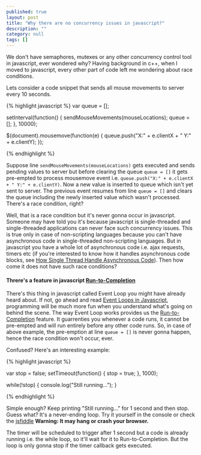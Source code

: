 ```yaml
---
published: true
layout: post
title: "Why there are no concurrency issues in javascript?"
description: ""
category: null
tags: []
---
```




We don't have semaphores, mutexes or any other concurrency control tool in javascript, ever wondered why? Having background in c++, when I moved to javascript, every other part of code left me wondering about race conditions.

Lets consider a code snippet that sends all mouse movements to server every 10 seconds.

{% highlight javascript %}
var queue = [];

setInterval(function() {
    sendMouseMovements(mouseLocations);
    queue = [];
}, 10000);

$(document).mousemove(function(e) {
    queue.push("X:" + e.clientX + " Y:" + e.clientY);
});

{% endhighlight %}

Suppose line `sendMouseMovements(mouseLocations)` gets executed and sends pending values to server but before clearing the queue `queue = []` it gets pre-empted to process mousemove event i.e. `queue.push("X:" + e.clientX + " Y:" + e.clientY)`. Now a new value is inserted to queue which isn't yet sent to server. The previous event resumes from line `queue = []` and clears the queue including the newly inserted value which wasn't processed. There's a race condition, right? 

Well, that is a race condition but it's never gonna occur in javascript. Someone may have told you it's because javascript is single-threaded and single-threaded applications can never face such concurrency issues. This is true only in case of non-scripting languages because you can't have asynchronous code in single-threaded non-scripting languages. But in javascript you have a whole lot of asynchronous code i.e. ajax requests, timers etc (if you're interested to know how it handles asynchronous code blocks, see [How Single Thread Handle Asynchronous Code](http://www.quora.com/How-does-a-single-thread-handle-asynchronous-code-in-JavaScript)). Then how come it does not have such race conditions?

#### Threre's a feature in javascript [Run-to-Completion](https://developer.mozilla.org/en-US/docs/Web/JavaScript/EventLoop#.22Run-to-completion.22)
There's this thing in javascript called Event Loop you might have already heard about. If not, go ahead and read [Event Loops in Javascript](http://blog.carbonfive.com/2013/10/27/the-javascript-event-loop-explained/), programming will be much more fun when you understand what's going on behind the scene.
The way Event Loop works provides us the [Run-to-Completion](https://developer.mozilla.org/en-US/docs/Web/JavaScript/EventLoop#.22Run-to-completion.22) feature. It guarrenties you whenever a code runs, it cannot be pre-empted and will run entirely before any other code runs. So, in case of above example, the pre-emption at line `queue = []` is never gonna happen, hence the race condition won't occur, ever.

Confused? Here's an interesting example:

{% highlight javascript %}

var stop = false;
setTimeout(function() {
    stop = true;
}, 1000);

while(!stop) {
    console.log("Still running...");
}

{% endhighlight %}

Simple enough? Keep printing "Still running..." for 1 second and then stop. Guess what? It's a never-ending loop. Try it yourself in the console or check the [jsfiddle](http://jsfiddle.net/raL53b7s/1/) **Warning: It may hang or crash your browser.**

The timer will be scheduled to trigger after 1 second but a code is already running i.e. the while loop, so it'll wait for it to Run-to-Completion. But the loop is only gonna stop if the timer callback gets executed.